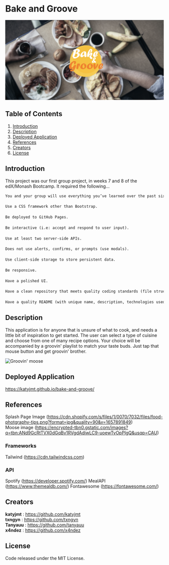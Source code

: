 # Bake and Groove

![Screenshot of application](./assets/screenshot.png)

## Table of Contents

1. [Introduction](#introduction)
2. [Description](#description)
3. [Deployed Application](#deployed-application)
4. [References](#references)
5. [Creators](#creators)
6. [License](#license)

## Introduction

This project was our first group project, in weeks 7 and 8 of the edX/Monash Bootcamp. It required the following...

```md
You and your group will use everything you’ve learned over the past six weeks to create a real-world front-end application that you’ll be able to showcase to potential employers. The user story and acceptance criteria will depend on the project that you create, but your project must fulfil the following requirements:

Use a CSS framework other than Bootstrap.

Be deployed to GitHub Pages.

Be interactive (i.e: accept and respond to user input).

Use at least two server-side APIs.

Does not use alerts, confirms, or prompts (use modals).

Use client-side storage to store persistent data.

Be responsive.

Have a polished UI.

Have a clean repository that meets quality coding standards (file structure, naming conventions, follows best practices for class/id-naming conventions, indentation, quality comments, etc.).

Have a quality README (with unique name, description, technologies used, screenshot, and link to deployed application).
```

## Description

This application is for anyone that is unsure of what to cook, and needs a little bit of inspiration to get started.  The user can select a type of cuisine and choose from one of many recipe options.  Your choice will be accompanied by a groovin' playlist to match your taste buds.  Just tap that mouse button and get groovin' brother.

![Groovin' moose](https://encrypted-tbn0.gstatic.com/images?q=tbn:ANd9GcRtTVX0dGqBv1RVgdAdiwLC9-uoewTvOpPlgQ&usqp=CAU)

## Deployed Application

<https://katyjmt.github.io/bake-and-groove/>

## References

Splash Page Image (<https://cdn.shopify.com/s/files/1/0070/7032/files/food-photgraphy-tips.png?format=jpg&quality=90&v=1657891849>)<br>
Moose image (<https://encrypted-tbn0.gstatic.com/images?q=tbn:ANd9GcRtTVX0dGqBv1RVgdAdiwLC9-uoewTvOpPlgQ&usqp=CAU>)

### Frameworks

Tailwind (<https://cdn.tailwindcss.com>)

### API

Spotify (<https://developer.spotify.com/>)
MealAPI (<https://www.themealdb.com/>)
Fontawesome (<https://fontawesome.com/>)

## Creators

**katyjmt** : <https://github.com/katyjmt><br>
**txngyn** : <https://github.com/txngyn><br>
**Tanyauu** : <https://github.com/tanyauu><br>
**x4ndez** : <https://github.com/x4ndez>

## License

Code released under the MIT License.